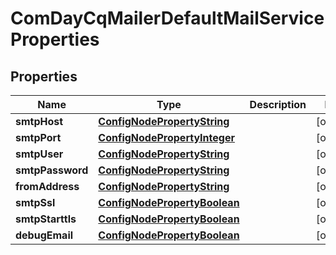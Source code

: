 

# ComDayCqMailerDefaultMailServiceProperties

## Properties

Name | Type | Description | Notes
------------ | ------------- | ------------- | -------------
**smtpHost** | [**ConfigNodePropertyString**](ConfigNodePropertyString.md) |  |  [optional]
**smtpPort** | [**ConfigNodePropertyInteger**](ConfigNodePropertyInteger.md) |  |  [optional]
**smtpUser** | [**ConfigNodePropertyString**](ConfigNodePropertyString.md) |  |  [optional]
**smtpPassword** | [**ConfigNodePropertyString**](ConfigNodePropertyString.md) |  |  [optional]
**fromAddress** | [**ConfigNodePropertyString**](ConfigNodePropertyString.md) |  |  [optional]
**smtpSsl** | [**ConfigNodePropertyBoolean**](ConfigNodePropertyBoolean.md) |  |  [optional]
**smtpStarttls** | [**ConfigNodePropertyBoolean**](ConfigNodePropertyBoolean.md) |  |  [optional]
**debugEmail** | [**ConfigNodePropertyBoolean**](ConfigNodePropertyBoolean.md) |  |  [optional]



